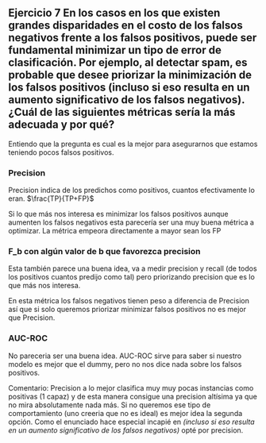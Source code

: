 ## Ejercicio 7 En los casos en los que existen grandes disparidades en el costo de los falsos negativos frente a los falsos positivos, puede ser fundamental minimizar un tipo de error de clasificación. Por ejemplo, al detectar spam, es probable que desee priorizar la minimización de los falsos positivos (incluso si eso resulta en un aumento significativo de los falsos negativos). ¿Cuál de las siguientes métricas sería la más adecuada y por qué?

Entiendo que la pregunta es cual es la mejor para asegurarnos que estamos teniendo pocos falsos positivos.

### Precision

Precision indica de los predichos como positivos, cuantos efectivamente lo eran. $\frac{TP}{TP+FP}$

Si lo que más nos interesa es minimizar los falsos positivos aunque aumenten los falsos negativos
esta parecería ser una muy buena métrica a optimizar. La métrica empeora directamente a mayor sean los FP

### F_b con algún valor de b que favorezca precision

Esta también parece una buena idea, va a medir precision y recall (de todos los positivos cuantos predijo como tal)
pero priorizando precision que es lo que más nos interesa.

En esta métrica los falsos negativos tienen peso a diferencia de Precision así que si solo queremos priorizar
minimizar falsos positivos no es mejor que Precision.

### AUC-ROC

No pareceria ser una buena idea. AUC-ROC sirve para saber si nuestro modelo es mejor que el dummy, pero
no nos dice nada sobre los falsos positivos.

Comentario: Precision a lo mejor clasifica muy muy pocas instancias como positivas (1 capaz) y de esta manera
consigue una precision altísima ya que no mira absolutamente nada más. Si no queremos ese tipo de comportamiento
(uno creeria que no es ideal) es mejor idea la segunda opción. Como el enunciado hace especial incapié en
_(incluso si eso resulta en un aumento significativo de los falsos negativos)_ opté por precision.
